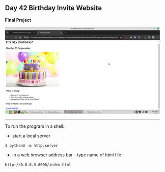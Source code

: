 ## Day 42 Birthday Invite Website

**Final Project**

![](birthday-website.png)

---

To run the program in a shell:
- start a local server

`$ python3 -m http.server`
- in a web browser address bar - type name of html file

`http://0.0.0.0:8000/index.html`
